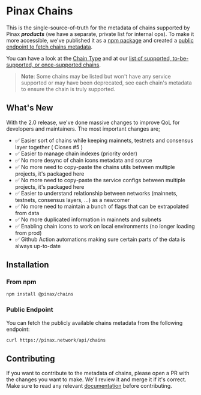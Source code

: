 # Pinax Chains

This is the single-source-of-truth for the metadata of chains supported by Pinax **_products_** (we have a separate, private list for internal ops). To make it more accessible, we've published it as a [npm package](#install_from_npm) and created a [public endpoint to fetch chains metadata](#public_endpoint).

You can have a look at the [Chain Type](/src/types/chain.types.ts) and at our [list of supported, to-be-supported, or once-supported chains](/src/types/pinax.types.ts). 

> **Note**: Some chains may be listed but won't have any service supported or may have been deprecated, see each chain's metadata to ensure the chain is truly supported.

## What's New

With the 2.0 release, we've done massive changes to improve QoL for developers and maintainers. The most important changes are;

- ✅ Easier sort of chains while keeping mainnets, testnets and consensus layer together ( Closes #5 )
- ✅ Easier to manage chain indexes (priority order)
- ✅ No more desync of chain icons metadata and source
- ✅ No more need to copy-paste the chains utils between multiple projects, it's packaged here
- ✅ No more need to copy-paste the service configs between multiple projects, it's packaged here
- ✅ Easier to understand relationship between networks (mainnets, testnets, consensus layers, ...) as a newcomer
- ✅ No more need to maintain a bunch of flags that can be extrapolated from data
- ✅ No more duplicated information in mainnets and subnets
- ✅ Enabling chain icons to work on local environments (no longer loading from prod)
- ✅ Github Action automations making sure certain parts of the data is always up-to-date

## Installation

### From npm

```bash
npm install @pinax/chains
```

### Public Endpoint

You can fetch the publicly available chains metadata from the following endpoint:

```bash
curl https://pinax.network/api/chains
```

## Contributing

If you want to contribute to the metadata of chains, please open a PR with the changes you want to make. We'll review it and merge it if it's correct. Make sure to read any relevant [documentation](/docs) before contributing.

